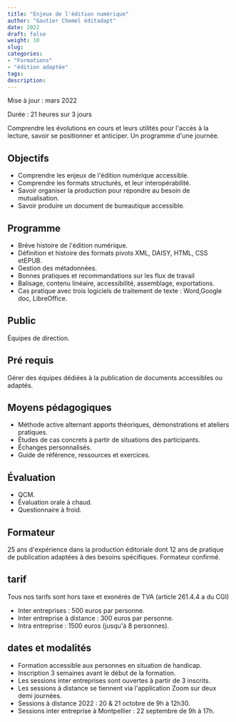 ```yaml
---
title: "Enjeux de l'édition numérique"
author: "Gautier Chomel éditadapt"
date: 2022
draft: false
weight: 10
slug: 
categories:
- "Formations"
- "édition adaptée"
tags:
description: 
---
```

Mise à jour : mars 2022

Durée : 21 heures sur 3 jours


Comprendre les évolutions en cours et leurs utilités pour l\'accès à la lecture, savoir se positionner et anticiper. Un programme d'une journée.

## Objectifs
* Comprendre les enjeux de l'édition numérique accessible.
* Comprendre les formats structurés, et leur interopérabilité.
* Savoir organiser la production pour répondre au besoin de mutualisation.
* Savoir produire un document de bureautique accessible.

## Programme 
* Brève histoire de l'édition numérique.
* Définition et histoire des formats pivots XML, DAISY, HTML, CSS etEPUB.
* Gestion des métadonnées.
* Bonnes pratiques et recommandations sur les flux de travail
* Balisage, contenu linéaire, accessibilité, assemblage, exportations.
* Cas pratique avec trois logiciels de traitement de texte : Word,Google doc, LibreOffice.

## Public
Équipes de direction.

## Pré requis
Gérer des équipes dédiées à la publication de documents accessibles ou adaptés.

## Moyens pédagogiques 
* Méthode active alternant apports théoriques, démonstrations et ateliers pratiques. 
* Études de cas concrets à partir de situations des participants. 
* Échanges personnalisés.
* Guide de référence, ressources et exercices.

## Évaluation
* QCM.
* Évaluation orale à chaud.
* Questionnaire à froid.

## Formateur
25 ans d'expérience dans la production éditoriale dont 12 ans de pratique de publication adaptées à des besoins spécifiques. Formateur confirmé.

## tarif
Tous nos tarifs sont hors taxe et exonérés de TVA (article 261.4.4 a du CGI)
* Inter entreprises : 500 euros par personne.
* Inter entreprise à distance : 300 euros par personne.
* Intra entreprise : 1500 euros (jusqu'à 8 personnes). 

## dates et modalités
* Formation accessible aux personnes en situation de handicap.
* Inscription 3 semaines avant le début de la formation.
* Les sessions inter entreprises sont ouvertes à partir de 3 inscrits. 
* Les sessions à distance se tiennent via l'application Zoom sur deux demi journées.
* Sessions à distance 2022 : 20 & 21 octobre de 9h à 12h30.
* Sessions inter entreprise à Montpellier : 22 septembre de 9h à 17h.

<!--fin de document-->